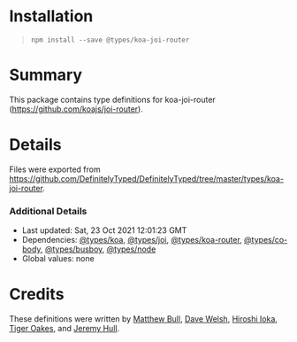 # Installation
> `npm install --save @types/koa-joi-router`

# Summary
This package contains type definitions for koa-joi-router (https://github.com/koajs/joi-router).

# Details
Files were exported from https://github.com/DefinitelyTyped/DefinitelyTyped/tree/master/types/koa-joi-router.

### Additional Details
 * Last updated: Sat, 23 Oct 2021 12:01:23 GMT
 * Dependencies: [@types/koa](https://npmjs.com/package/@types/koa), [@types/joi](https://npmjs.com/package/@types/joi), [@types/koa-router](https://npmjs.com/package/@types/koa-router), [@types/co-body](https://npmjs.com/package/@types/co-body), [@types/busboy](https://npmjs.com/package/@types/busboy), [@types/node](https://npmjs.com/package/@types/node)
 * Global values: none

# Credits
These definitions were written by [Matthew Bull](https://github.com/wingsbob), [Dave Welsh](https://github.com/move-zig), [Hiroshi Ioka](https://github.com/hirochachacha), [Tiger Oakes](https://github.com/NotWoods), and [Jeremy Hull](https://github.com/sourrust).
